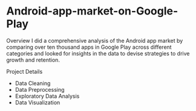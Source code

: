 # Android-app-market-on-Google-Play

Overview
    I did a comprehensive analysis of the Android app market by comparing over ten thousand apps in Google Play across different categories and looked for insights in the data to devise strategies to drive growth and retention.
    
Project Details
  - Data Cleaning
  - Data Preprocessing
  - Exploratory Data Analysis
  - Data Visualization
 
